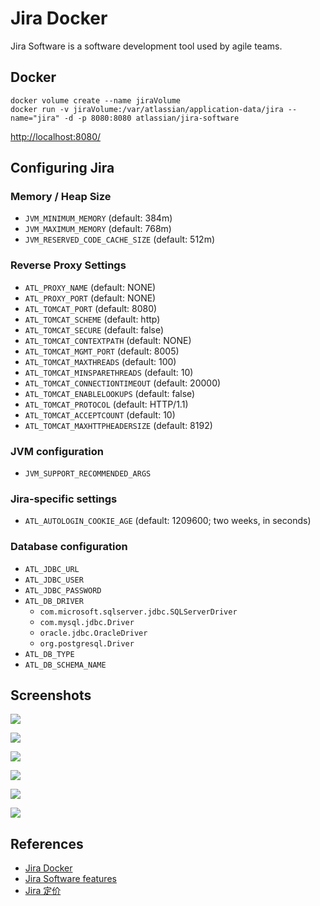 # Jira Docker

Jira Software is a software development tool used by agile teams.

## Docker
```
docker volume create --name jiraVolume
docker run -v jiraVolume:/var/atlassian/application-data/jira --name="jira" -d -p 8080:8080 atlassian/jira-software
```
[http://localhost:8080/](http://localhost:8080/)

## Configuring Jira
### Memory / Heap Size
- `JVM_MINIMUM_MEMORY` (default: 384m)
- `JVM_MAXIMUM_MEMORY` (default: 768m)
- `JVM_RESERVED_CODE_CACHE_SIZE` (default: 512m)

### Reverse Proxy Settings
- `ATL_PROXY_NAME` (default: NONE)
- `ATL_PROXY_PORT` (default: NONE)
- `ATL_TOMCAT_PORT` (default: 8080)
- `ATL_TOMCAT_SCHEME` (default: http)
- `ATL_TOMCAT_SECURE` (default: false)
- `ATL_TOMCAT_CONTEXTPATH` (default: NONE)
- `ATL_TOMCAT_MGMT_PORT` (default: 8005)
- `ATL_TOMCAT_MAXTHREADS` (default: 100)
- `ATL_TOMCAT_MINSPARETHREADS` (default: 10)
- `ATL_TOMCAT_CONNECTIONTIMEOUT` (default: 20000)
- `ATL_TOMCAT_ENABLELOOKUPS` (default: false)
- `ATL_TOMCAT_PROTOCOL` (default: HTTP/1.1)
- `ATL_TOMCAT_ACCEPTCOUNT` (default: 10)
- `ATL_TOMCAT_MAXHTTPHEADERSIZE` (default: 8192)

### JVM configuration
- `JVM_SUPPORT_RECOMMENDED_ARGS`

### Jira-specific settings
- `ATL_AUTOLOGIN_COOKIE_AGE` (default: 1209600; two weeks, in seconds)

### Database configuration
- `ATL_JDBC_URL`
- `ATL_JDBC_USER`
- `ATL_JDBC_PASSWORD`
- `ATL_DB_DRIVER`
    * `com.microsoft.sqlserver.jdbc.SQLServerDriver`
    * `com.mysql.jdbc.Driver`
    * `oracle.jdbc.OracleDriver`
    * `org.postgresql.Driver`
- `ATL_DB_TYPE`
- `ATL_DB_SCHEMA_NAME`

## Screenshots
![](https://wac-cdn.atlassian.com/dam/jcr:69814c14-1db0-4013-9342-8a05e851d169/Screen-scrum%20board.png?cdnVersion=331)

![](https://wac-cdn.atlassian.com/dam/jcr:dc544fa5-97a9-4c2c-9d43-88126c776981/Screen-roadmaps.png?cdnVersion=331)

![](https://wac-cdn.atlassian.com/dam/jcr:be598d14-ddd1-46b5-a0e4-691353253b10/Screen-insights.png?cdnVersion=331)

![](https://wac-cdn.atlassian.com/dam/jcr:1f1ba8c7-0869-4aaa-9f21-7f3da8847f59/screen-jira-see-code.png?cdnVersion=331)

![](https://wac-cdn.atlassian.com/dam/jcr:731a54d8-14a3-468b-a581-accfa0c535d0/screen-dev%20status%20in%20issue.png?cdnVersion=331)

![](https://wac-cdn.atlassian.com/dam/jcr:5e0cf3f0-2297-43a3-9fec-460aabf0115f/screen-advanced%20reporting.png?cdnVersion=331)

## References
- [Jira Docker](https://hub.docker.com/r/atlassian/jira-software)
- [Jira Software features](https://www.atlassian.com/software/jira/features)
- [Jira 定价](https://www.atlassian.com/zh/software/jira/pricing)